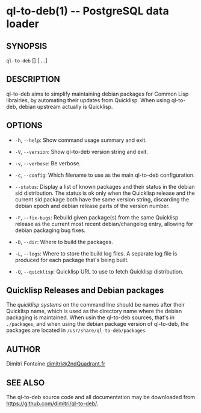 # ql-to-deb(1) -- PostgreSQL data loader

## SYNOPSIS

`ql-to-deb` [<options>] [<quicklisp system> ...]

## DESCRIPTION

ql-to-deb aims to simplify maintaining debian packages for Common Lisp
librairies, by automating their updates from Quicklisp. When using
ql-to-deb, debian upstream actually is Quicklisp.

## OPTIONS

  * `-h`, `--help`:
    Show command usage summary and exit.

  * `-V`, `--version`:
    Show ql-to-deb version string and exit.

  * `-v`, `--verbose`:
    Be verbose.

  * `-c`, `--config`:
    Which filename to use as the main ql-to-deb configuration.

  * `--status`:
    Display a list of known packages and their status in the debian sid
    distribution. The status is ok only when the Quicklisp release and the
    current sid package both have the same version string, discarding the
    debian epoch and debian release parts of the version number.

  * `-F`, `--fix-bugs`:
    Rebuild given package(s) from the same Quicklisp release as the current
    most recent debian/changelog entry, allowing for debian packaging bug
    fixes.

  * `-D`, `--dir`:
    Where to build the packages.
    
  * `-L`, `--logs`:
    Where to store the build log files. A separate log file is produced for
    each package that's being built.

  * `-Q`, `--quicklisp`:
    Quicklisp URL to use to fetch Quicklisp distribution.

## Quicklisp Releases and Debian packages

The *quicklisp systems* on the command line should be names after their
Quicklisp name, which is used as the directory name where the debian
packaging is maintained. When usin the ql-to-deb sources, that's in
`./packages`, and when using the debian package version of ql-to-deb, the
packages are located in `/usr/share/ql-to-deb/packages`.

## AUTHOR

Dimitri Fontaine <dimitri@2ndQuadrant.fr>

## SEE ALSO

The ql-to-deb source code and all documentation may be downloaded from
<https://github.com/dimitri/ql-to-deb/>.

